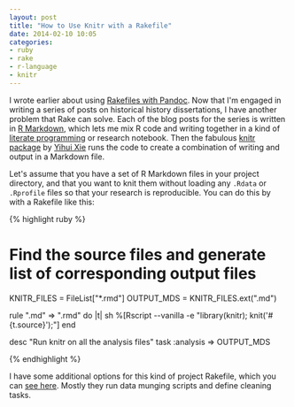 ```yaml
---
layout: post
title: "How to Use Knitr with a Rakefile"
date: 2014-02-10 10:05
categories: 
- ruby
- rake
- r-language
- knitr
---
```


I wrote earlier about using [Rakefiles with Pandoc][]. Now that I'm
engaged in writing a series of posts on historical history
dissertations, I have another problem that Rake can solve. Each of the
blog posts for the series is written in [R Markdown][], which lets me
mix R code and writing together in a kind of [literate programming][] or
research notebook. Then the fabulous [knitr package][] by [Yihui Xie][]
runs the code to create a combination of writing and output in a
Markdown file.

Let's assume that you have a set of R Markdown files in your project 
directory, and that you want to knit them without loading any `.Rdata` 
or `.Rprofile` files so that your research is reproducible. You can do 
this by with a Rakefile like this:

{% highlight ruby %}
# Find the source files and generate list of corresponding output files
KNITR_FILES = FileList["*.rmd"]
OUTPUT_MDS  = KNITR_FILES.ext(".md")

rule ".md" => ".rmd" do |t|
  sh %[Rscript --vanilla -e "library(knitr); knit('#{t.source}');"]
end

desc "Run knitr on all the analysis files"
task :analysis => OUTPUT_MDS

{% endhighlight %}

I have some additional options for this kind of project Rakefile, which
you can [see here][]. Mostly they run data munging scripts and define
cleaning tasks.

  [see here]: https://github.com/lmullen/dissertations-data/blob/master/Rakefile
  [Rakefiles with Pandoc]: http://lincolnmullen.com/blog/using-a-global-rakefile-with-pandoc/
  [R Markdown]: http://www.rstudio.com/ide/docs/authoring/using_markdown?version=0.98.501&mode=desktop
  [literate programming]: http://en.wikipedia.org/wiki/Literate_programming
  [knitr package]: http://yihui.name/knitr/
  [Yihui Xie]: http://yihui.name/

